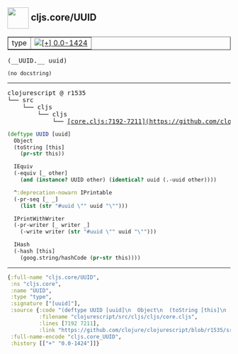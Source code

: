 ## <img width="48px" valign="middle" src="http://i.imgur.com/Hi20huC.png"> cljs.core/UUID

 <table border="1">
<tr>
<td>type</td>
<td><a href="https://github.com/cljsinfo/api-refs/tree/0.0-1424"><img valign="middle" alt="[+] 0.0-1424" src="https://img.shields.io/badge/+-0.0--1424-lightgrey.svg"></a> </td>
</tr>
</table>

 <samp>
(__UUID.__ uuid)<br>
</samp>

```
(no docstring)
```

---

 <pre>
clojurescript @ r1535
└── src
    └── cljs
        └── cljs
            └── <ins>[core.cljs:7192-7211](https://github.com/clojure/clojurescript/blob/r1535/src/cljs/cljs/core.cljs#L7192-L7211)</ins>
</pre>

```clj
(deftype UUID [uuid]
  Object
  (toString [this]
    (pr-str this))

  IEquiv
  (-equiv [_ other]
    (and (instance? UUID other) (identical? uuid (.-uuid other))))

  ^:deprecation-nowarn IPrintable
  (-pr-seq [_ _]
    (list (str "#uuid \"" uuid "\"")))

  IPrintWithWriter
  (-pr-writer [_ writer _]
    (-write writer (str "#uuid \"" uuid "\"")))

  IHash
  (-hash [this]
    (goog.string/hashCode (pr-str this))))
```


---

```clj
{:full-name "cljs.core/UUID",
 :ns "cljs.core",
 :name "UUID",
 :type "type",
 :signature ["[uuid]"],
 :source {:code "(deftype UUID [uuid]\n  Object\n  (toString [this]\n    (pr-str this))\n\n  IEquiv\n  (-equiv [_ other]\n    (and (instance? UUID other) (identical? uuid (.-uuid other))))\n\n  ^:deprecation-nowarn IPrintable\n  (-pr-seq [_ _]\n    (list (str \"#uuid \\\"\" uuid \"\\\"\")))\n\n  IPrintWithWriter\n  (-pr-writer [_ writer _]\n    (-write writer (str \"#uuid \\\"\" uuid \"\\\"\")))\n\n  IHash\n  (-hash [this]\n    (goog.string/hashCode (pr-str this))))",
          :filename "clojurescript/src/cljs/cljs/core.cljs",
          :lines [7192 7211],
          :link "https://github.com/clojure/clojurescript/blob/r1535/src/cljs/cljs/core.cljs#L7192-L7211"},
 :full-name-encode "cljs.core_UUID",
 :history [["+" "0.0-1424"]]}

```
